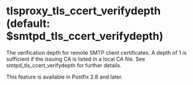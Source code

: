 # tlsproxy_tls_ccert_verifydepth (default: $smtpd_tls_ccert_verifydepth)
 The verification depth for remote SMTP client certificates. A
depth of 1 is sufficient if the issuing CA is listed in a local CA
file. See smtpd\_tls\_ccert\_verifydepth for further details. 


 This feature is available in Postfix 2.8 and later. 


